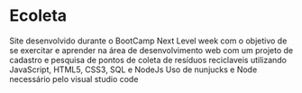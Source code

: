 # Ecoleta
Site desenvolvido durante o BootCamp Next Level week com o objetivo de se exercitar e aprender na área de desenvolvimento web com um projeto de cadastro e pesquisa de pontos de coleta de resíduos reciclaveis utilizando JavaScript, HTML5, CSS3, SQL e NodeJs
Uso de nunjucks e Node necessário pelo visual studio code
